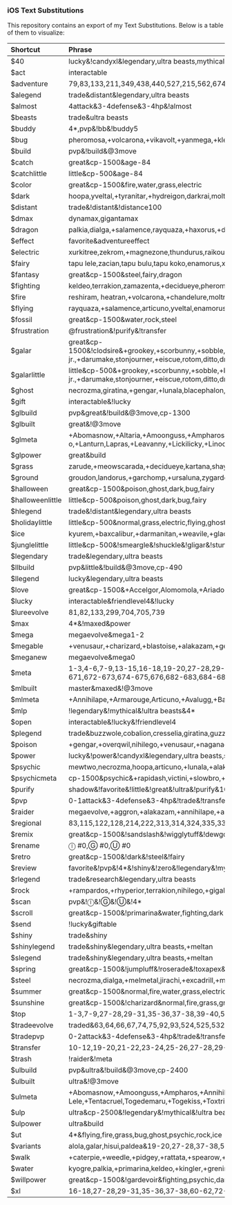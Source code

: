 ### iOS Text Substitutions

This repository contains an export of my Text Substitutions. Below is a table of them to visualize:

| Shortcut | Phrase |
|:--|:--|
| $40 | lucky&!candyxl&legendary,ultra beasts,mythical |
| $act | interactable |
| $adventure | 79,83,133,211,349,438,440,527,215,562,674,682,684,669,670,921,922 |
| $alegend | trade&distant&legendary,ultra beasts |
| $almost | 4attack&3-4defense&3-4hp&!almost |
| $beasts | trade&ultra beasts |
| $buddy | 4*,pvp&!bb&!buddy5 |
| $bug | pheromosa,+volcarona,+vikavolt,+yanmega,+kleavor,+escavalier,+pinsir,buzzwole,genesect,heracross |
| $build | pvp&!build&@3move |
| $catch | great&cp-1500&age-84 |
| $catchlittle | little&cp-500&age-84 |
| $color | great&cp-1500&fire,water,grass,electric |
| $dark | hoopa,yveltal,+tyranitar,+hydreigon,darkrai,moltres,+incineroar,+weavile,+meowscarada,guzzlord |
| $distant | trade&!distant&!distance100 |
| $dmax | dynamax,gigantamax |
| $dragon | palkia,dialga,+salamence,rayquaza,+haxorus,+dragonite,+garchomp,reshiram,zekrom,+dragapult |
| $effect | favorite&adventureeffect |
| $electric | xurkitree,zekrom,+magnezone,thundurus,raikou,+luxray,+electivire,zapdos,+pawmot,+vikavolt |
| $fairy | tapu lele,zacian,tapu bulu,tapu koko,enamorus,xerneas,tapu fini,+togekiss,+gardevoir,+sylveon |
| $fantasy | great&cp-1500&steel,fairy,dragon |
| $fighting | keldeo,terrakion,zamazenta,+decidueye,pheromosa,+lucario,virizion,cobalion,hawlucha,+conkeldurr |
| $fire | reshiram, heatran,+volcarona,+chandelure,moltres,entei,+blaziken,+blacephalon,victini,+delphox |
| $flying | rayquaza,+salamence,articuno,yveltal,enamorus,+dragonite,ho-oh,+braviary,lugia,tornadus |
| $fossil | great&cp-1500&water,rock,steel |
| $frustration | @frustration&!purify&!transfer |
| $galar | great&cp-1500&!clodsire&+grookey,+scorbunny,+sobble,+blipbug,+caterpie,+grubbin,+hoothoot,+rookiedee,+skwovet,+pidove,+nickit,+zigzagoon,+wooloo,+lotad,+seedot,+chewtle,+purrloin,+yamper,+bunnelby,+minccino,+bounsweet,+oddish,+budew,+wingull,+joltik,+electrike,+vulpix,+growlithe,+vanillite,+swinub,+delibird,+snorunt,+baltoy,+mudbray,+dwebble,+golett,+munna,+natu,+stufful,+snover,+krabby,+wooper,+corphish,+nincada,+shedinja,+tyrogue,+pancham,+klink,+combee,+bronzor,+ralts,+drifloon,+gossifleur,+cherubi,+stunky,+tympole,+duskull,+machop,+gastly,+magikarp,+goldeen,+remoraid,+shellder,+feebas,basculin,wishiwashi,pyukumuku,+trubbish,+sizzlipede,+rolycoly,+diglett,+drilbur,+roggenrola,+timburr,+woobat,+noibat,+onix,+arrokuda,+meowth,+milcery,+cutiefly,+ferroseed,+pumpkaboo,+pichu,+eevee,+applin,+espurr,+swirlix,+spritzee,+dewpider,+wynaut,+farfetch'd,+chinchou,+croagunk,+scraggy,stunfisk,shuckle,+barboach,+shellos,+wimpod,+binacle,+corsola,+impidimp,+hatenna,salandit,+pawniard,throh,sawk,+koffing,+bonsly,+cleffa,+togepi,+munchlax,+cottonee,+rhyhorn,+gothita,+solosis,+karrablast,+shelmet,+elgyem,+cubchoo,+rufflet,+vullaby,+mandibuzz,+skorupi,+litwick,+inkay,+sneasel,sableye,mawile,maractus,sigilyph,+riolu,torkoal,mimikyu,+cufant,qwilfish,+frillish,+mareanie,cramorant,+toxel,+silicobra,+hippopotas,durant,heatmor,+helioptile,hawlucha,+trapinch,+axew,+yamask,+honedge,+ponyta,+sinistea,indeedee,+phantump,+morelull,oranguru,passimian,morpeko,falinks,drampa,turtonator,togedemaru,+snom,+clobbopus,pincurchin,+mantyke,+wailmer,+bergmite,dhelmise,lapras,lunatone,solrock,+mime jr.,+darumake,stonjourner,+eiscue,rotom,ditto,dracozolt,arctozolt,dracovish,arctovish,+charmandersilvally,+larvitar,+deino,+goomy,+jangmo-o,+dreepy,zacian,zamazenta,eternatus |
| $galarlittle | little&cp-500&+grookey,+scorbunny,+sobble,+blipbug,+caterpie,+grubbin,+hoothoot,+rookiedee,+skwovet,+pidove,+nickit,+zigzagoon,+wooloo,+lotad,+seedot,+chewtle,+purrloin,+yamper,+bunnelby,+minccino,+bounsweet,+oddish,+budew,+wingull,+joltik,+electrike,+vulpix,+growlithe,+vanillite,+swinub,+delibird,+snorunt,+baltoy,+mudbray,+dwebble,+golett,+munna,+natu,+stufful,+snover,+krabby,+wooper,+corphish,+nincada,+shedinja,+tyrogue,+pancham,+klink,+combee,+bronzor,+ralts,+drifloon,+gossifleur,+cherubi,+stunky,+tympole,+duskull,+machop,+gastly,+magikarp,+goldeen,+remoraid,+shellder,+feebas,basculin,wishiwashi,pyukumuku,+trubbish,+sizzlipede,+rolycoly,+diglett,+drilbur,+roggenrola,+timburr,+woobat,+noibat,+onix,+arrokuda,+meowth,+milcery,+cutiefly,+ferroseed,+pumpkaboo,+pichu,+eevee,+applin,+espurr,+swirlix,+spritzee,+dewpider,+wynaut,+farfetch'd,+chinchou,+croagunk,+scraggy,stunfisk,shuckle,+barboach,+shellos,+wimpod,+binacle,+corsola,+impidimp,+hatenna,salandit,+pawniard,throh,sawk,+koffing,+bonsly,cleffa,+togepi,+munchlax,+cottonee,+rhyhorn,+gothita,+solosis,+karrablast,+shelmet,+elgyem,+cubchoo,+rufflet,+vullaby,+mandibuzz,+skorupi,+litwick,+inkay,+sneasel,sableye,mawile,maractus,sigilyph,+riolu,torkoal,mimikyu,+cufant,qwilfish,+frillish,+mareanie,cramorant,+toxel,+silicobra,+hippopotas,durant,heatmor,+helioptile,hawlucha,+trapinch,+axew,+yamask,+honedge,+ponyta,+sinistea,indeedee,+phantump,+morelull,oranguru,passimian,morpeko,falinks,drampa,turtonator,togedemaru,+snom,+clobbopus,pincurchin,+mantyke,+wailmer,+bergmite,dhelmise,lapras,lunatone,solrock,+mime jr.,+darumake,stonjourner,+eiscue,rotom,ditto,dracozolt,arctozolt,dracovish,arctovish,+charmandersilvally,+larvitar,+deino,+goomy,+jangmo-o,+dreepy,zacian,zamazenta,eternatus |
| $ghost | necrozma,giratina,+gengar,+lunala,blacephalon,+chandelure,+gholdengo,+dragapult,+annihilape,hoopa |
| $gift | interactable&!lucky |
| $glbuild | pvp&great&!build&@3move,cp-1300 |
| $glbuilt | great&!@3move |
| $glmeta | +Abomasnow,+Altaria,+Amoonguss,+Ampharos,+Annihilape,+Araquanid,+Arcanine,+Arctibax,+Ariados,+Armarouge,+Aromatisse,+Aurorus,+Avalugg,+Azumarill,+Bastiodon,+Bellibolt,+Bellossom,+Bibarel,+Blastoise,+Bombirdier,+Bronzong,+Carbink,Castform,+Cetitan,+Charizard,+Charjabug,+Chesnaught,+Claydol,+Clefable,+Clodsire,+Cofagrigus,Corsola,+Corviknight,+Cradily,Cresselia,+Dachsbun,+Decidueye,Dedenne,+Dewgong,+Diggersby,+Donphan,+Dragalge,+Dragapult,+Dragonite,Drampa,+Drapion,+Drifblim,+Dubwool,+Dugtrio,+Dunsparce,+Dusknoir,+Electivire,+Electrode,+Emolga,+Empoleon,+Farfetch’d,+Feraligatr,+Ferrothorn,+Florges,+Flygon,+Forretress,+Froslass,+Furfrou,+Furret,+Gallade,+Gastrodon,+Gengar,+Giratina,+Glalie,+Gliscor,+Gogoat,+Golisopod,+Golurk,+Goodra,+Gourgeist,+Granbull,+Greedent,+Greninja,+Grimer,+Grumpig,+Guzzlord,+Gyarados,+Hakamo-o,+Hawlucha,+Hippowdon,+Hydreigon,+Jellicent,+Jumpluff,Klefki,+Kommo-o,+Lanturn,Lapras,+Leavanny,+Lickilicky,+Linoone,+Litleo,+Lokix,+Lurantis,+Machamp,+Magcargo,+Magnezone,+Malamar,+Mandibuzz,+Mantine,+Marowak,+Mawile,+Medicham,+Meganium,+Melmetal,Mew,+Mightyena,Miltank,Moltres,Morpeko,+Munchlax,+Nidoqueen,+Ninetales,+Obstagoon,+Oinkologne,+Oranguru,+Overqwil,+Pachirisu,Palkia,+Pangoro,+Pelipper,+Perrserker,+Piloswine,+Poliwrath,+Pumpkaboo,+Quagsire,+Qwilfish,+Raichu,Raikou,+Rapidash,+Raticate,Regice,Regirock,Registeel,Relicanth,+Rhyperior,+Roserade,+Runerigus,+Sableye,+Salazzle,+Samurott,+Sandslash,+Scrafty,+Serperior,+Shiftry,Skarmory,+Skeledirge,+Skuntank,+Sneasler,Spinda,Spiritomb,+Starmie,+Steelix,Stunfisk,Suicune,+Swalot,+Swampert,+Sylveon,+Talonflame,+Tapu Fini,+Tentacruel,Togedemaru,+Togetic,+Toxapex,+Trevenant,Tropius,+Turtonator,+Typhlosion,+Umbreon,+Ursaring,+Vaporeon,+Venomoth,+Venusaur,+Victreebel,+Wailord,+Walrein,+Weezing,+Whimsicott,+Whiscash,+Wigglytuff,Zapdos |
| $glpower | great&build |
| $grass | zarude,+meowscarada,+decidueye,kartana,shaymin,+chesnaught,+tangrowth,+venusaur,+lurantis,tapu bulu |
| $ground | groudon,landorus,+garchomp,+ursaluna,zygarde,+mamoswine,+rhyperior,+swampert,+golem,+hippowdon |
| $halloween | great&cp-1500&poison,ghost,dark,bug,fairy |
| $halloweenlittle | little&cp-500&poison,ghost,dark,bug,fairy |
| $hlegend | trade&!distant&legendary,ultra beasts |
| $holidaylittle | little&cp-500&normal,grass,electric,flying,ghost,ice |
| $ice | kyurem,+baxcalibur,+darmanitan,+weavile,+glaceon,+mamoswine,+cetitan,+mr. Rime, articuno,+avalugg |
| $junglelittle | little&cp-500&!smeargle&!shuckle&!gligar&!stunfisk&normal,grass,electric,poison,ground,flying,bug,dark |
| $legendary | trade&legendary,ultra beasts |
| $llbuild | pvp&little&!build&@3move,cp-490 |
| $llegend | lucky&legendary,ultra beasts |
| $love | great&cp-1500&+Accelgor,Alomomola,+Ariados,+Armarouge,+Aromatisse,Audino,+Bewear,+Bisharp,+Blaziken,+Blissey,+Braviary,Bruxish,Buzzwole,+Camerupt,Castform,+Charizard,Cherrim,+Clefable,Corsola,+Crawdaunt,+Crustle,+Darmanitan,+Deerling,+Delphox,Druddigon,+Dwebble,+Electrode,+Emboar,+Exeggcute,+Flaaffy,Flareon,+Goldeen,+Gorebyss,+Hatterene,+Heatmor,+Incineroar,+Jynx,+Kingler,+Kricketune,+Krookodile,Latias,+Ledian,+Lickilicky,+Lurantis,+Lycanroc,+Magcargo,+Magmortar,+Medicham,+Mesprit,+Milotic,Miltank,+Mr. Mime,+Musharna,+Octillery,+Oricorio,+Parasect,+Porygon,Rotom,+Scizor,+Scolipede,+Scrafty,+Seaking,+Simisear,+Skeledirge,+Slowpoke,Snubbull,Solrock,Sylveon,+Talonflame,Throh,Turtonator,+Tyrantrum,+Vileplume,+Vivillon,+Wigglytuff,+Wormadam,+Wugtrio,+Yanma |
| $lucky | interactable&friendlevel4&!lucky |
| $lureevolve | 81,82,133,299,704,705,739 |
| $max | 4*&!maxed&power |
| $mega | megaevolve&mega1-2 |
| $megable | +venusaur,+charizard,+blastoise,+alakazam,+gengar,kangaskhan,pinsir,+gyarados,aerodactyl,mewtwo,+ampharos,+scizor,heracross,+houndoom,+tyranitar,+blaziken,+gardevoir,mawile,+aggron,+medicham,+manetric,+banette,absol,latias,latios,+garchomp,+lucario,+abomasnow,+beedrill,+pidgeot,+slowbro,+steelix,+sceptile,+swampert,sableye,+sharpedo,+camerupt,+altaria,+glalie,+salamence,+metagross,rayquaza,+lopunny,+gallade,audino,diancie,groudon,kyogre |
| $meganew | megaevolve&mega0 |
| $meta | 1-3,4-6,7-9,13-15,16-18,19-20,27-28,29-31,35-36,37-38,39-40,41-42,43-44,50-51,52-53,56-57,60-62,66-68,69-71,72-73,74-76,77-78,79-80,81-82,83,86-87,88,88-89,92-94,95,96-97,100-101,104-105,106-107,108,109-110,111-112,113,114,115,116-117,118-119,123,126,129-130,131,133,134,143,144,145,146,147-149,150,151,155-157,158-160,161-162,162-154,167-168,170-171,173,174,175-176,179-181,182,183-184,186,187-189,194-195,197,203,204-205,205-207,206,207,208,209-210,211,212,215,216-217,218-219,220-221,226,227,230,231-232,236-237,240,241,243,244,245,246-248,249,250,252-254,255-257,258-260,263-264,270-272,273-275,278-279,280-281,296-297,298,302,303,307-308,315,316-317,320-321,327,328-330,331-332,333-334,335,339-340,341-342,343-344,345-346,349-350,351,352,355-356,357,361,363-365,369,371-373,374-376,377,378,379,381,382,383,384,385,386,393-395,396-398,406-407,410-411,412-413,415-416,417,422-423,425-426,434-435,436-437,440,442,443-445,446,447-448,449-450,451-452,458,459-460,462,463,464,465,467,468,470,472,473,475,477,478,480,483,484,485,487,488,491,494,495-497,501-503,506-508,524-526,529-530,532-534,546-547,554-555,557-558,559-560,562-563,587,588-589,590-591,592-593,595-596,597-598,602-604,607-609,610-612,615,618,619-620,621,622-623,629-630,633-635,636-637,638,639,640,641,642,643,644,645,646,647,648,649,650-652,656-658,659-660,661-663,667-668,667,669-671,672-673,674-675,676,682-683,684-685,688-689,690-691,696-697,698-699,700,701,702,703,704-706,707,708-709,712-713,716,717,718,720,722-724,728-730,736-737,747-748,751-752,753-754,755-756,757-758,759-760,765,766,767-768,769-770,776,777,779,782-784,785,786,787,788,789-792,793,794,796,797,799,800,806,808-809,819-820,831-832,862,863,865,867,870,888,889,893,901,903,904,905,915-916,919-920,935-937,962,971-972,974-975,979,980,996-998,999-1000 |
| $mlbuilt | master&maxed&!@3move |
| $mlmeta | +Annihilape,+Armarouge,Articuno,+Avalugg,+Baxcalibur,+Beartic,+Bewear,Blacephalon,Buzzwole,+Ceruledge,+Cetitan,+Chandelure,+Charizard,+Chesnaught,Cobalion,+Conkeldurr,+Cresselia,+Cursola,Darkrai,+Darmanitan,+Decidueye,Dhelmise,Dialga,+Donphan,+Dragapult,+Dragonite,+Electivire,+Empoleon,Enamorus,Entei,+Excadrill,+Feraligatr,+Florges,+Gallade,+Garchomp,+Gardevoir,Genesect,+Gengar,+Gholdengo,+Gigalith,Giratina,+Glaceon,+Gogoat,+Golisopod,+Golurk,+Goodra,+Greninja,Groudon,Guzzlord,+Gyarados,+Hariyama,+Haxorus,Heatran,+Hippowdon,Ho-Oh,Hoopa,+Hydreigon,+Incineroar,Jirachi,Keldeo,+Kommo-o,Kyogre,Kyurem,Landorus,Latias,Latios,Lugia,Lunala,+Machamp,+Magmortar,+Magnezone,+Mamoswine,Marshadow,+Melmetal,Meloetta,+Metagross,Mew,Mewtwo,+Milotic,Moltres,Necrozma,Nihilego,+Overqwil,Palkia,+Pangoro,+Passimian,+Primarina,Raikou,Rayquaza,Regirock,Reshiram,+Rhyperior,+Roserade,+Salamence,+Samurott,+Scizor,+Skeledirge,+Sneasler,+Snorlax,Solgaleo,Suicune,+Swampert,+Sylveon,+Tangrowth,Tapu Bulu,Tapu Fini,Tapu Koko,Tapu Lele,Terrakion,Thundurus,+Togekiss,Tornadus,+Typhlosion,+Tyranitar,+Ursaluna,+Vaporeon,Victini,Virizion,+Walrein,Xerneas,Xurkitree,Yveltal,Zacia,Zamazenta,Zapdos,Zarude,Zekrom,Zygarde |
| $mlp | !legendary&!mythical&!ultra beasts&4* |
| $open | interactable&!lucky&!friendlevel4 |
| $plegend | trade&buzzwole,cobalion,cresselia,giratina,guzzlord,kartana,raikou,regice,regirock,registeel,suicune,tapu bulu,tapu fini,tapu lele,virizion,zapdos |
| $poison | +gengar,+overqwil,nihilego,+venusaur,+naganadel,+crobat,+roserade,+drapion,+revaroom,+toxicroak |
| $power | lucky&!power&!candyxl&legendary,ultra beasts,shiny |
| $psychic | mewtwo,necrozma,hoopa,articuno,+lunala,+alakazam,latios,+metagross,azelf,meloetta |
| $psychicmeta | cp-1500&psychic&+rapidash,victini,+slowbro,+claydol,+malamar,bruxish,+gardevior,hoopa,+bronzong,+beheeyem,+raichu,+chimecho,+meowstic,cresselia,lunatone,+metagross,+armarouge,girafarig,jirachi,+delphox,latios,+wobbuffet,+gothitelle,+hypno,oranguru,solrock,+xatu,celebi |
| $purify | shadow&!favorite&!little&!great&!ultra&!purify&10-22,25-26,35-36,39-42,74-76,129-130,161-174,218-219,223-224,261-269,276-277,283-284,293-295,304-306,316-317,320-321,325-326,333-334,339-340,396-402,412-414,420-421,504-510,519-521,527-528,540-550,556-558,580-581,587,590-591,602-604,659-663,819-820 |
| $pvp | 0-1attack&3-4defense&3-4hp&!trade&!transfer&!home&!pvp |
| $raider | megaevolve,+aggron,+alakazam,+annihilape,+arcanine,+avalugg,+baxcalibur,+blacephalon,+blaziken,+braviary,+cetitan,+chandelure,+chesnaught,+conkeldurr,+crobat,+darmanitan,+decidueye,+delphox,+dragapult,+dragonite,+drapion,+electivire,+empoleon,+escavalier,+excadrill,+feraligatr,+garchomp,+gardevoir,+gengar,+gholdengo,+gigalith,+glaceon,+golem,+greninja,+gyarados,+haxorus,+hippowdon,+hydreigon,+incineroar,+kabutops,+kingler,+kleavor,+lucario,+lunala,+lurantis,+luxray,+magnezone,+mamoswine,+melmetal,+meowscarada,+metagross,+mr. rime,+naganadel,+overqwil,+pawmot,+pinsir,+primarina,+rampardos,+revaroom,+rhyperior,+roserade,+salamence,+samurott,+swampert,+sylveon,+tangrowth,+togekiss,+toxicroak,+tyranitar,+ursaluna,+venusaur,+vikavolt,+volcarona,+weavile,+yanmega,articuno,azelf,blacephalon,buzzwole,cobalion,darkrai,dialga,enamorus,entei,genesect,giratina,groudon,guzzlord,hawlucha,heatran,heracross,ho-oh,hoopa,jirachi,kartana,keldeo,kyogre,kyurem,landorus,latios,lugia,meloetta,mewtwo,moltres,necrozma,nihilego,palkia,pheromosa,raikou,rayquaza,reshiram,shaymin,tapu bulu,tapu fini,tapu koko,tapu lele,terrakion,thundurus,tornadus,victini,virizion,xerneas,xurkitree,yveltal,zacian,zamazenta,zapdos,zarude,zekrom,zygarde |
| $regional | 83,115,122,128,214,222,313,314,324,335,336,337,338,357,369,417,422,439,441,455,480,481,482,511-512,513-514,515-516,538,539,550,556,561,626,631,632,664-666,669-670,676,701,707,741,764,797,798,805,806 |
| $remix | great&cp-1500&!sandslash&!wigglytuff&!dewgong&!marowak&!feraligatr&!azumarill&!jumpluff&!quagsire&!dunsparce&!gastrodon&!drapion&!serperior&!ferrothorn&!mandibuzz&!greninja&!diggersby&!talonflame&!malamar&!toxapex&!clodsire |
| $rename | ⓛ #0,Ⓖ #0,Ⓤ #0 |
| $retro | great&cp-1500&!dark&!steel&!fairy |
| $review | favorite&!pvp&!4*&!shiny&!zero&!legendary&!mythical&!ultra beasts |
| $rlegend | trade&research&legendary,ultra beasts |
| $rock | +rampardos,+rhyperior,terrakion,nihilego,+gigalith,+tyranitar,+aggron,+kleavor,+arcanine,+kabutops |
| $scan | pvp&!ⓛ&!Ⓖ&!Ⓤ&!4* |
| $scroll | great&cp-1500&!primarina&water,fighting,dark |
| $send | !lucky&giftable |
| $shiny | trade&shiny |
| $shinylegend | trade&shiny&legendary,ultra beasts,+meltan |
| $slegend | trade&shiny&legendary,ultra beasts,+meltan |
| $spring | great&cp-1500&!jumpluff&!roserade&!toxapex&water,grass,fairy |
| $steel | necrozma,dialga,+melmetal,jirachi,+excadrill,+metagross,genesect,+magnezone,heatran,+empoleon |
| $summer | great&cp-1500&normal,fire,water,grass,electric,bug |
| $sunshine | great&cp-1500&!charizard&normal,fire,grass,ground |
| $top | 1-3,7-9,27-28,29-31,35-36,37-38,39-40,56-57,60-62,66-68,72-73,86-87,92-94,95,104-105,108,109-110,129-130,133,145,146,147-149,152-154,158-160,170-171,173,174,175-176,183-184,186,187-189,194-195,197,206,208,211,215,216-217,231-232,241,258-260,280-281,298,302,328-330,339-340,351,355-356,363-365,377,378,379,396-398,410-411,422-423,425-426,434-435,449-450,451-452,459-460,463,475,477,487,488,495-497,501-503,546-547,562-563,597-598,618,622-623,629-630,633-635,638,640,646,650-652,656-658,659-660,661-663,669-671,672-673,674-675,690-691,698-699,703,704-706,708-709,718,722-724,725-727,747-748,753-754,757-758,765,776,777,782-784,788,799,867,903,904,909-911,919-920,980,996-998 |
| $tradeevolve | traded&63,64,66,67,74,75,92,93,524,525,532,533,588,616,708,710 |
| $tradepvp | 0-2attack&3-4defense&3-4hp&!trade&!transfer&!home&!pvp |
| $transfer | 10-12,19-20,21-22,23-24,25-26,27-28,29-31,32-34,39-40,41-42,43-45,46-47,48-49,50-51,52-53,54-55,58-59,60-62,66-68,69-71,74-76,77-78,84-85,88-89,90-91,106,107,120-121,124,128,132,137,138-139,140-141,161-162,163-164,165-166,169,172,174,177-178,185,186,190,191-192,201,204-205,207,209-210,213,218-219,223-224,225,227,234,235,236,238,261-262,263-264,265-269,270-272,273-275,276-277,278-279,283-284,287-289,290-291,293-295,299,300-301,311,312,314,316-317,325-326,328-330,336,337,351,358,366-368,396-398,399-400,401-402,412-414,415-416,418-419,420-421,424,431-432,433,436-437,438,472,476,504-505,506-508,509-510,517-518,519-521,527-528,535-537,538,540-542,548-549,564-565,566-567,568-569,572-573,574-576,577-579,580-581,585-586,590-591,605-606,613-614,615,616-617,619-620,659-660,661-663,734-735,742-743,819-820 |
| $trash | !raider&!meta |
| $ulbuild | pvp&ultra&!build&@3move,cp-2400 |
| $ulbuilt | ultra&!@3move |
| $ulmeta | +Abomasnow,+Amoonguss,+Ampharos,+Annihilape,+Armarouge,Articuno,+Aurorus,+Avalugg,+Barbaracle,+Bellibolt,+Bellossom,+Blastoise,Bombirdier,+Bronzong,+Ceruledge,+Cetitan,+Chesnaught,+Claydol,+Clefable,+Clodsire,Cobalion,+Cofagrigus,+Corviknight,+Cradily,Cresselia,+Dachsbun,+Decidueye,Deoxys,Dhelmise,+Donphan,+Dragalge,+Dragapult,+Dragonite,+Drampa,+Drapion,+Drifblim,+Dusknoir,+Electivire,+Electrode,+Empoleon,Enamorus,+Excadrill,+Feraligatr,+Ferrothorn,+Florges,+Flygon,+Forretress,+Gallade,+Gastrodon,Genesect,+Gengar,Giratina,+Gliscor,+Gogoat,+Golem,+Golisopod,+Golurk,+Goodra,+Gourgeist,+Grafaiai,+Greninja,+Grumpig,Guzzlord,+Gyarados,+Hariyama,Hawlucha,Heatran,+Hippowdon,Ho-Oh,+Hydreigon,+Incineroar,+Jellicent,Jirachi,Kangaskhan,+Kommo-o,Kyurem,+Lanturn,Lapras,+Leavanny,+Lickilicky,+Lokix,+Lucario,Lunatone,+Lurantis,+Machamp,+Magmortar,+Magnezone,+Malamar,+Mandibuzz,Marshadow,+Meganium,+Melmetal,Meloetta,Mew,Mewtwo,+Milotic,Miltank,Moltres,Morpeko,+Muk,+Nidoqueen,+Ninetales,+Oinkologne,Oranguru,+Overqwil,+Palossand,+Pangoro,+Perrserker,+Piloswine,+Politoed,+Poliwrath,+Primarina,+Primeape,+Quagsire,+Qwilfish,+Raichu,Raikou,+Rapidash,Regice,Regirock,Registeel,+Relicanth,+Rhyperior,+Roserade,Rotom,+Runerigus,+Salazzle,+Sandslash,+Scrafty,+Serperior,+Skeledirge,+Skuntank,+Slowbro,+Slurpuff,+Sneasler,Solgaleo,Solrock,Spiritomb,+Staraptor,+Starmie,+Steelix,+Stunfisk,Suicune,+Swalot,+Swampert,+Sylveon,+Talonflame,Tapu Bulu,Tapu Fini,Tapu Lele,+Tentacruel,Togedemaru,+Togekiss,+Toxtricity,+Trevenant,Turtonator,+Typhlosion,+Umbreon,+Ursaring,Uxie,+Venusaur,Victini,+Victreebel,Virizion,+Wailord,+Walrein,+Weezing,+Whiscash,Yveltal,Zapdos,Zygarde |
| $ulp | ultra&cp-2500&!legendary&!mythical&!ultra beasts |
| $ulpower | ultra&build |
| $ut | 4*&flying,fire,grass,bug,ghost,psychic,rock,ice |
| $variants | alola,galar,hisui,paldea&19-20,27-28,37-38,50-51,52-53,58-59,74-76,77-78,79-80,83,88-89,100-101,102-103,104-105,110,122,128,194,199,211,215,263-264,548-549,554-555 |
| $walk | +caterpie,+weedle,+pidgey,+rattata,+spearow,+pikachu,+clefairy,+jigglypuff,+zubat,+geodude,+magikarp,+sentret,+hoothoot,+ledyba,+spinarak,+crobat,+slugma,+remoraid,+poochyena,+zigzagoon,+wurmple,+tailow,+surskit,+whismur,+aron,+gulpin,+wailmer,+spoink,+swablu,+barboach,+starly,+bidoof,+kricketot,+burmy,+cherubi,+patrat,+lillipup,+purrloin,+pidove,+woobat,+sewaddle,+venipede,+cottonee,+petilil,+basculin,+maractus,+dwebble,+emolga,+tynamo,+bunnelby,+fletchling,+pikipek,+yungoos,+grubbin,+stuffel,+wimpod,+skwovet |
| $water | kyogre,palkia,+primarina,keldeo,+kingler,+greninja,+samurott,+empoleon,+feraligatr,+gyarados |
| $willpower | great&cp-1500&!gardevoir&fighting,psychic,dark |
| $xl | 16-18,27-28,29-31,35-36,37-38,60-62,72-73,95,108,109-110,133,158-160,170-171,173,183-184,186,187-189,197,202,207,208,226,227,237,278-279,298,302,307-308,360,386,410-411,425-426,434-435,436-437,453-454,458,459-460,463,472,495-497,562-563,559-560,592-593,597-598,618,629-630,659-660,661-663,690-691,703,708-709,757-758,819-820,831-832,863,867 |
